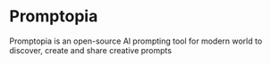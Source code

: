 # Promptopia

Promptopia is an open-source Al prompting tool for modern world to discover, create and share creative prompts
